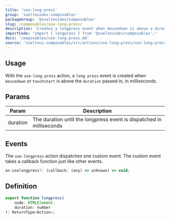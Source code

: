 ```yaml
---
title: 'use-long-press'
group: 'svelteuidev-composables'
packageGroup: '@svelteuidev/composables'
slug: /composables/use-long-press/
description: 'Creates a longpress event when mousedown is above a duration in milliseconds'
importCode: "import { longpress } from '@svelteuidev/composables';"
docs: 'composables/use-long-press.md'
source: 'svelteui-composables/src/actions/use-long-press/use-long-press.ts'
---
```


<script>
    import { Demo, ComposableDemos } from '@svelteuidev/demos';
</script>

## Usage

With the `use-long-press` action, a `long press` event is created when `mousedown` or `touchstart` is above the `duration` passed in, in milliseconds.

<Demo demo={ComposableDemos.useLongPressDemo.usage} />

## Params

| Param    | Description                                                          |
| -------- | -------------------------------------------------------------------- |
| duration | The duration until the longpress event is dispatched in milliseconds |

## Events

The `use-longpress` action dispatches one custom event. The custom event takes a callback function just like other events.

```js
on:uselongpress?: (callback: (any) => unknown) => void;
```

## Definition

```js
export function longpress(
	node: HTMLElement,
	duration: number
): ReturnType<Action>;
```
